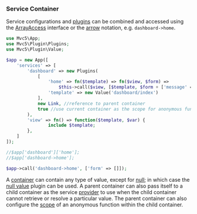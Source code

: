 ### Service Container
Service configurations and [plugins](/plugins) can be combined and accessed using the [ArrayAccess](http://php.net/manual/en/class.arrayaccess.php) interface or the [arrow](https://github.com/mvc5/mvc5/blob/master/src/Arg.php#L106) notation, e.g. <code>dashboard->home</code>.
```php
use Mvc5\App;
use Mvc5\Plugin\Plugins;
use Mvc5\Plugin\Value;

$app = new App([
    'services' => [
        'dashboard' => new Plugins(
            [
                'home' => fn($template) => fn($view, $form) => 
                    $this->call($view, [$template, $form + ['message' => 'Demo Page']]),
                'template' => new Value('dashboard/index')
            ],
            new Link, //reference to parent container
            true //use current container as the scope for anonymous functions
        ),
        'view' => fn() => function($template, $var) {
                include $template;
        },
    ]
]);

//$app['dashboard']['home'];
//$app['dashboard->home'];

$app->call('dashboard->home', ['form' => []]);
```
A [container](https://github.com/mvc5/mvc5/blob/master/src/Resolver/Container.php) can contain any type of value, except for [null](http://php.net/manual/en/language.types.null.php); in which case the [null value](/plugins/#nullvalue) plugin can be used. A parent container can also pass itself to a child container as the service [provider](https://github.com/mvc5/mvc5/blob/master/src/Resolver/Resolver.php#L73) to use when the child container cannot retrieve or resolve a particular value. The parent container can also configure the [scope](https://github.com/mvc5/mvc5/blob/master/src/Resolver/Resolver.php#L75) of an anonymous function within the child container.
